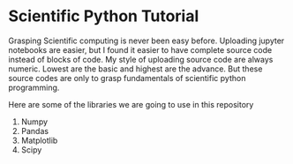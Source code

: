 # Scientific Python Tutorial
Grasping Scientific computing is never been easy before. Uploading jupyter notebooks are easier, but I found it easier to have complete source code instead of blocks of code. My style of uploading source code are always numeric. Lowest are the basic and highest are the advance. But these source codes are only to grasp fundamentals of scientific python programming. 

Here are some of the libraries we are going to use in this repository
1. Numpy
2. Pandas
3. Matplotlib
4. Scipy
